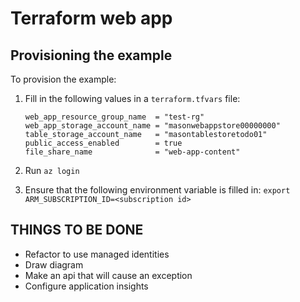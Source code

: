 # Terraform web app

## Provisioning the example

To provision the example:

1. Fill in the following values in a `terraform.tfvars` file:

   ```hcl
   web_app_resource_group_name  = "test-rg"
   web_app_storage_account_name = "masonwebappstore00000000"
   table_storage_account_name   = "masontablestoretodo01"
   public_access_enabled        = true
   file_share_name              = "web-app-content"
   ```

1. Run `az login`
1. Ensure that the following environment variable is filled in: `export ARM_SUBSCRIPTION_ID=<subscription id>`

## THINGS TO BE DONE

- Refactor to use managed identities
- Draw diagram
- Make an api that will cause an exception
- Configure application insights
